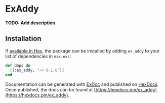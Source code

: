 # ExAddy

**TODO: Add description**

## Installation

If [available in Hex](https://hex.pm/docs/publish), the package can be installed
by adding `ex_addy` to your list of dependencies in `mix.exs`:

```elixir
def deps do
  [{:ex_addy, "~> 0.1.0"}]
end
```

Documentation can be generated with [ExDoc](https://github.com/elixir-lang/ex_doc)
and published on [HexDocs](https://hexdocs.pm). Once published, the docs can
be found at [https://hexdocs.pm/ex_addy](https://hexdocs.pm/ex_addy).

